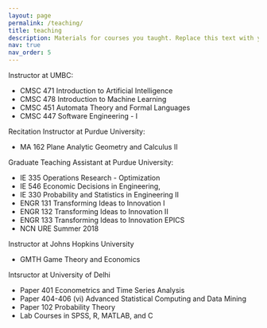 ```yaml
---
layout: page
permalink: /teaching/
title: teaching
description: Materials for courses you taught. Replace this text with your description.
nav: true
nav_order: 5
---
```


Instructor at UMBC:

- CMSC 471 Introduction to Artificial Intelligence
- CMSC 478 Introduction to Machine Learning
- CMSC 451 Automata Theory and Formal Languages
- CMSC 447 Software Engineering - I

Recitation Instructor at Purdue University:

- MA 162 Plane Analytic Geometry and Calculus II

Graduate Teaching Assistant at Purdue University:

- IE 335 Operations Research - Optimization
- IE 546 Economic Decisions in Engineering, 
- IE 330 Probability and Statistics in Engineering II 
- ENGR 131 Transforming Ideas to Innovation I
- ENGR 132 Transforming Ideas to Innovation II
- ENGR 133 Transforming Ideas to Innovation EPICS
- NCN URE Summer 2018 

Instructor at Johns Hopkins University

- GMTH Game Theory and Economics

Intsructor at University of Delhi

- Paper 401 Econometrics and Time Series Analysis
- Paper 404-406 (vi) Advanced Statistical Computing and Data Mining
- Paper 102 Probability Theory
- Lab Courses in SPSS, R, MATLAB, and C
